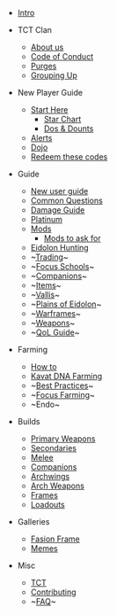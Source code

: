 <!-- _navbar -->

* [Intro](intro)

* TCT Clan
  * [About us](clan/intro)
  * [Code of Conduct](clan/code-of-conduct "Be cool yo")
  * [Purges](clan/purges "Be cool yo")
  * [Grouping Up](clan/grouping-up "Be cool yo")

* New Player Guide
  * [Start Here](new-player/start-here "Start here")
    * [Star Chart](new-player/star-chart "Just finish it tenno")
    * [Dos & Dounts](new-player/dos-donuts "Don't use your plat")
  * [Alerts](new-player/alerts "Do 'em all")
  * [Dojo](new-player/dojo "Do 'em all")
  * [Redeem these codes](new-player/codes "Redeem(er) 'em all")

* Guide
  * [New user guide](guide/_intro)
  * [Common Questions](guide/common-questions)
  * [Damage Guide](guide/damage "Damage info graphic")
  * [Platinum](guide/platinum "Don't buy anything to start")
  * [Mods](guide/mods "How to mods")
    * [Mods to ask for](guide/mods-to-ask-for.md "How to mods")
  * [Eidolon Hunting](guide/eidolon-hunt "How to mods")
  * ~[Trading](guide/trading "It's annoying for sure")~
  * ~[Focus Schools](guide/focus-schools "It's annoying for sure")~
  * ~[Companions](guide/companions)~
  * ~[Items](guide/modular-items)~
  * ~[Vallis](guide/orb-vallis)~
  * ~[Plains of Eidolon](guide/plains-of-eidolon)~
  * ~[Warframes](guide/warframes)~
  * ~[Weapons](guide/weapons)~
  * ~[QoL Guide](guide/qol "Quality of life guide")~

* Farming
  * [How to](farming/how-to)
  * [Kavat DNA Farming](farming/kavat-dna)
  * ~[Best Practices](farming/best-practices)~
  * ~[Focus Farming](farming/focus)~
  * ~Endo~

* Builds
  * [Primary Weapons](builds/primary-weapons/readme)
  * [Secondaries](builds/secondaries/readme)
  * [Melee](builds/melee/readme)
  * [Companions](builds/companions/readme)
  * [Archwings](builds/archwings/readme)
  * [Arch Weapons](builds/arch-weapons/readme)
  * [Frames](builds/frames/_index)
  * [Loadouts](builds/loadouts/_index)

* Galleries
  * [Fasion Frame](gallery/fashion-frame)
  * [Memes](gallery/memes)

* Misc
  * [TCT](misc/tct)
  * [Contributing](misc/how-to-edit)
  * ~[FAQ](misc/faq "Quality of life guide")~
